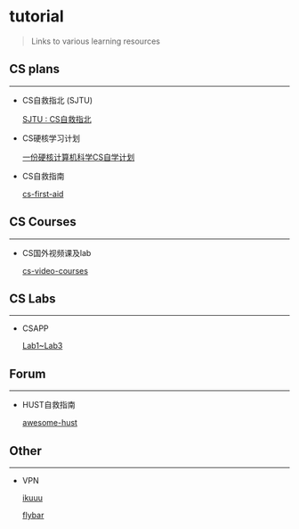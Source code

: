 # tutorial
> Links to various learning resources

## CS plans

***

* CS自救指北 (SJTU)

  [SJTU : CS自救指北](https://survivesjtu.gitbook.io/survivesjtumanual/fu-lu/ben-ke-sheng-zhuan-ye-jie-shao-todo/cs-zi-jiu-zhi-bei)

* CS硬核学习计划

  [一份硬核计算机科学CS自学计划](https://github.com/spring2go/cs_study_plan)

* CS自救指南

  [cs-first-aid](https://github.com/AndyBRoswell/cs-first-aid)

## CS Courses

***

* CS国外视频课及lab

  [cs-video-courses](https://github.com/Chirag-Bansal/cs-video-courses)



## CS Labs

***

* CSAPP

  [Lab1~Lab3](https://github.com/wuxueqian14/CSAPP-Lab)



## Forum

***

* HUST自救指南

  [awesome-hust](https://github.com/recolic/awesome-hust)



## Other

***

* VPN

  [ikuuu](https://ikuuu.co/user)

  [flybar](https://www.flybar.cc/)

